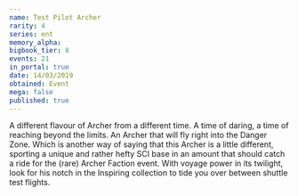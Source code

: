 ```yaml
---
name: Test Pilot Archer
rarity: 4
series: ent
memory_alpha:
bigbook_tier: 8
events: 21
in_portal: true
date: 14/03/2019
obtained: Event
mega: false
published: true
---
```


A different flavour of Archer from a different time. A time of daring, a time of reaching beyond the limits. An Archer that will fly right into the Danger Zone. Which is another way of saying that this Archer is a little different, sporting a unique and rather hefty SCI base in an amount that should catch a ride for the (rare) Archer Faction event. With voyage power in its twilight, look for his notch in the Inspiring collection to tide you over between shuttle test flights.
